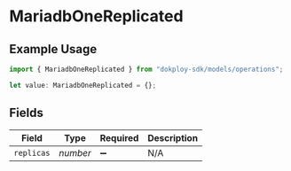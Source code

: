 # MariadbOneReplicated

## Example Usage

```typescript
import { MariadbOneReplicated } from "dokploy-sdk/models/operations";

let value: MariadbOneReplicated = {};
```

## Fields

| Field              | Type               | Required           | Description        |
| ------------------ | ------------------ | ------------------ | ------------------ |
| `replicas`         | *number*           | :heavy_minus_sign: | N/A                |